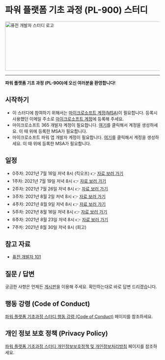 # 파워 플랫폼 기초 과정 (PL-900) 스터디 #

<div>
  <img src="https://fusiondev.kr/images/top-banner-780x160@2.png" style="width:780px; height:160px;" alt="퓨전 개발자 스터디 로고"/>
</div>

---

**파워 플랫폼 기초 과정 (PL-900)에 오신 여러분을 환영합니다!**


## 시작하기 ##

* 이 스터디에 참여하기 위해서는 [마이크로소프트 계정(MSA)](https://account.microsoft.com)이 필요합니다. 등록시 사용했던 이메일 주소로 [마이크로소프트 계정](https://account.microsoft.com)에 등록해 주세요.
* 마이크로소프트 365 개발자 계정이 필요합니다. [여기](https://aka.ms/M365DevAccount)를 클릭해서 계정을 생성하세요. 이 때 위에 등록한 MSA가 필요합니다.
* 마이크로소프트 파워 앱 개발자 계정이 필요합니다. [여기](https://aka.ms/PowerAppsDevPlan)를 클릭해서 계정을 생성하세요. 이 때 위에 등록한 MSA가 필요합니다.


## 일정 ##

* 0주차: 2021년 7월 16일 저녁 8시 (킥오프) 👉 [자료 보러 가기](./week-00)
* 1주차: 2021년 7월 19일 저녁 8시 👉 [자료 보러 가기](./week-01)
* 2주차: 2021년 7월 26일 저녁 8시 👉 [자료 보러 가기](./week-02)
* 3주차: 2021년 8월 2일 저녁 8시 👉 [자료 보러 가기](./week-03)
* 4주차: 2021년 8월 9일 저녁 8시 👉 [자료 보러 가기](./week-04)
* 5주차: 2021년 8월 16일 저녁 8시 👉 [자료 보러 가기](./week-05)
* 6주차: 2021년 8월 23일 저녁 8시 👉 [자료 보러 가기](./week-06)
* 7주차: 2021년 8월 30일 저녁 8시 (회고)


## 참고 자료 ##

* [퓨전 개발자 101](https://fusiondev.kr)


## 질문 / 답변 ##

궁금한 사항은 언제든 [게시판](https://github.com/fusiondevkr/pl900/discussions)을 이용해 주세요. 확인하는대로 바로 답변 드리겠습니다.


## 행동 강령 (Code of Conduct) ##

[파워 플랫폼 기초과정 스터디 행동 강령 (Code of Conduct)](CODE_OF_CONDUCT.md) 페이지를 참조하세요.


## 개인 정보 보호 정책 (Privacy Policy) ##

[파워 플랫폼 기초과정 스터디 개인정보보호정책 및 개인정보처리방침](PRIVACY_POLICY.md) 페이지를 참조하세요.

